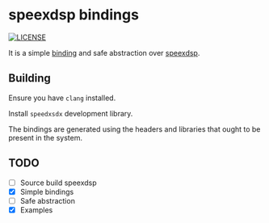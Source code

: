 # speexdsp bindings

[![LICENSE](https://img.shields.io/badge/license-MIT-blue.svg)](LICENSE)

It is a simple [binding][1] and safe abstraction over [speexdsp][2].

## Building

 Ensure you have `clang` installed.

 Install `speedxsdx` development library.

The bindings are generated using the headers and libraries that ought to be present in the system.

## TODO
- [ ] Source build speexdsp
- [x] Simple bindings
- [ ] Safe abstraction
- [x] Examples

[1]: https://github.com/servo/rust-bindgen
[2]: https://github.com/xiph/speexdsp
